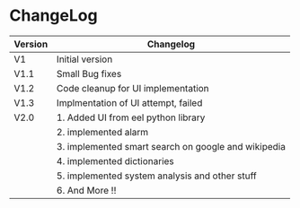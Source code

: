 # ChangeLog
| Version | Changelog                                                     |
| ------- | --------------------------------------------------------------|
|V1       |Initial version |
|V1.1     | Small Bug fixes|
|V1.2 | Code cleanup for UI implementation |
|V1.3 | Implmentation of UI attempt, failed |
|V2.0 |1. Added UI from eel python library  |
|    | 2. implemented alarm |
||3. implemented smart search on google and wikipedia |
||4. implemented dictionaries |
||5. implemented system analysis and other stuff |
||6. And More !!|

